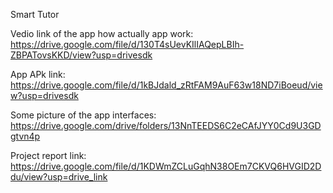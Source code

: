 Smart Tutor

Vedio link of the app how actually app work:
https://drive.google.com/file/d/130T4sUevKIlIAQepLBIh-ZBPATovsKKD/view?usp=drivesdk

App APk link:
https://drive.google.com/file/d/1kBJdald_zRtFAM9AuF63w18ND7iBoeud/view?usp=drivesdk

Some picture of the app interfaces:
https://drive.google.com/drive/folders/13NnTEEDS6C2eCAfJYY0Cd9U3GDgtvn4p

Project report link:
https://drive.google.com/file/d/1KDWmZCLuGqhN38OEm7CKVQ6HVGID2Ddu/view?usp=drive_link
